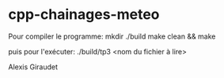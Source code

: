 cpp-chainages-meteo
===================

Pour compiler le programme:
    mkdir ./build
    make clean && make

puis pour l'exécuter:
    ./build/tp3 <nom du fichier à lire>

Alexis Giraudet
